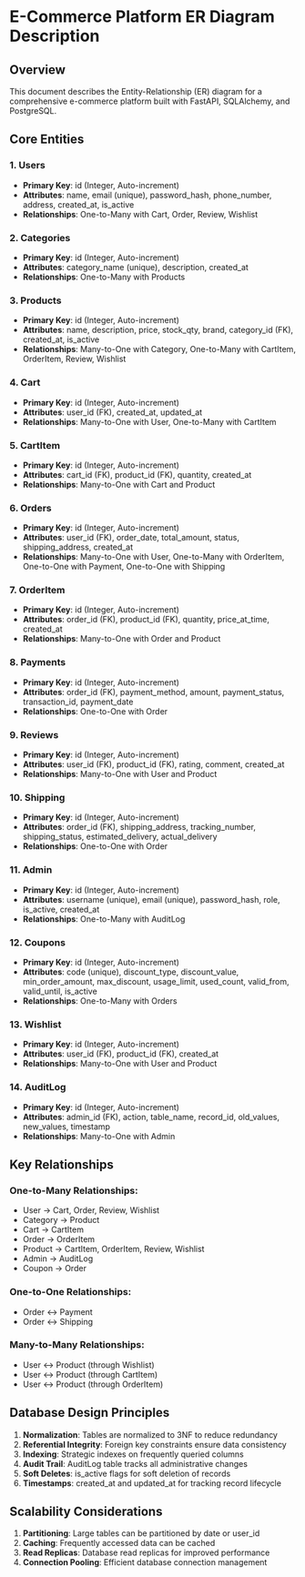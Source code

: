 # E-Commerce Platform ER Diagram Description

## Overview
This document describes the Entity-Relationship (ER) diagram for a comprehensive e-commerce platform built with FastAPI, SQLAlchemy, and PostgreSQL.

## Core Entities

### 1. Users
- **Primary Key**: id (Integer, Auto-increment)
- **Attributes**: name, email (unique), password_hash, phone_number, address, created_at, is_active
- **Relationships**: One-to-Many with Cart, Order, Review, Wishlist

### 2. Categories
- **Primary Key**: id (Integer, Auto-increment)
- **Attributes**: category_name (unique), description, created_at
- **Relationships**: One-to-Many with Products

### 3. Products
- **Primary Key**: id (Integer, Auto-increment)
- **Attributes**: name, description, price, stock_qty, brand, category_id (FK), created_at, is_active
- **Relationships**: Many-to-One with Category, One-to-Many with CartItem, OrderItem, Review, Wishlist

### 4. Cart
- **Primary Key**: id (Integer, Auto-increment)
- **Attributes**: user_id (FK), created_at, updated_at
- **Relationships**: Many-to-One with User, One-to-Many with CartItem

### 5. CartItem
- **Primary Key**: id (Integer, Auto-increment)
- **Attributes**: cart_id (FK), product_id (FK), quantity, created_at
- **Relationships**: Many-to-One with Cart and Product

### 6. Orders
- **Primary Key**: id (Integer, Auto-increment)
- **Attributes**: user_id (FK), order_date, total_amount, status, shipping_address, created_at
- **Relationships**: Many-to-One with User, One-to-Many with OrderItem, One-to-One with Payment, One-to-One with Shipping

### 7. OrderItem
- **Primary Key**: id (Integer, Auto-increment)
- **Attributes**: order_id (FK), product_id (FK), quantity, price_at_time, created_at
- **Relationships**: Many-to-One with Order and Product

### 8. Payments
- **Primary Key**: id (Integer, Auto-increment)
- **Attributes**: order_id (FK), payment_method, amount, payment_status, transaction_id, payment_date
- **Relationships**: One-to-One with Order

### 9. Reviews
- **Primary Key**: id (Integer, Auto-increment)
- **Attributes**: user_id (FK), product_id (FK), rating, comment, created_at
- **Relationships**: Many-to-One with User and Product

### 10. Shipping
- **Primary Key**: id (Integer, Auto-increment)
- **Attributes**: order_id (FK), shipping_address, tracking_number, shipping_status, estimated_delivery, actual_delivery
- **Relationships**: One-to-One with Order

### 11. Admin
- **Primary Key**: id (Integer, Auto-increment)
- **Attributes**: username (unique), email (unique), password_hash, role, is_active, created_at
- **Relationships**: One-to-Many with AuditLog

### 12. Coupons
- **Primary Key**: id (Integer, Auto-increment)
- **Attributes**: code (unique), discount_type, discount_value, min_order_amount, max_discount, usage_limit, used_count, valid_from, valid_until, is_active
- **Relationships**: One-to-Many with Orders

### 13. Wishlist
- **Primary Key**: id (Integer, Auto-increment)
- **Attributes**: user_id (FK), product_id (FK), created_at
- **Relationships**: Many-to-One with User and Product

### 14. AuditLog
- **Primary Key**: id (Integer, Auto-increment)
- **Attributes**: admin_id (FK), action, table_name, record_id, old_values, new_values, timestamp
- **Relationships**: Many-to-One with Admin

## Key Relationships

### One-to-Many Relationships:
- User → Cart, Order, Review, Wishlist
- Category → Product
- Cart → CartItem
- Order → OrderItem
- Product → CartItem, OrderItem, Review, Wishlist
- Admin → AuditLog
- Coupon → Order

### One-to-One Relationships:
- Order ↔ Payment
- Order ↔ Shipping

### Many-to-Many Relationships:
- User ↔ Product (through Wishlist)
- User ↔ Product (through CartItem)
- User ↔ Product (through OrderItem)

## Database Design Principles

1. **Normalization**: Tables are normalized to 3NF to reduce redundancy
2. **Referential Integrity**: Foreign key constraints ensure data consistency
3. **Indexing**: Strategic indexes on frequently queried columns
4. **Audit Trail**: AuditLog table tracks all administrative changes
5. **Soft Deletes**: is_active flags for soft deletion of records
6. **Timestamps**: created_at and updated_at for tracking record lifecycle

## Scalability Considerations

1. **Partitioning**: Large tables can be partitioned by date or user_id
2. **Caching**: Frequently accessed data can be cached
3. **Read Replicas**: Database read replicas for improved performance
4. **Connection Pooling**: Efficient database connection management
